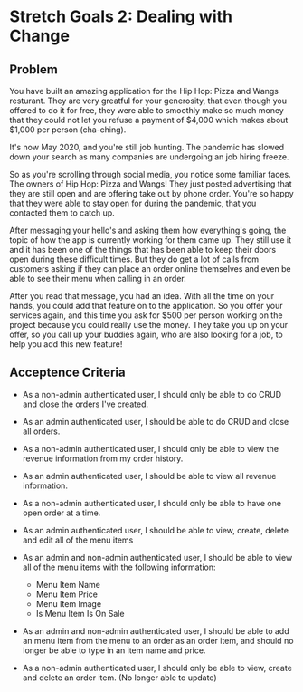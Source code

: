 # Stretch Goals 2: Dealing with Change

## Problem

You have built an amazing application for the Hip Hop: Pizza and Wangs resturant. They are very greatful for your generosity, that even though you offered to do it for free, they were able to smoothly make so much money that they could not let you refuse a payment of $4,000 which makes about $1,000 per person (cha-ching).

It's now May 2020, and you're still job hunting. The pandemic has slowed down your search as many companies are undergoing an job hiring freeze.

So as you're scrolling through social media, you notice some familiar faces. The owners of Hip Hop: Pizza and Wangs! They just posted advertising that they are still open and are offering take out by phone order. You're so happy that they were able to stay open for during the pandemic, that you contacted them to catch up.

After messaging your hello's and asking them how everything's going, the topic of how the app is currently working for them came up. They still use it and it has been one of the things that has been able to keep their doors open during these difficult times. But they do get a lot of calls from customers asking if they can place an order online themselves and even be able to see their menu when calling in an order.

After you read that message, you had an idea. With all the time on your hands, you could add that feature on to the application. So you offer your services again, and this time you ask for $500 per person working on the project because you could really use the money. They take you up on your offer, so you call up your buddies again, who are also looking for a job, to help you add this new feature!

## Acceptence Criteria

* As a non-admin authenticated user, I should only be able to do CRUD and close the orders I've created.
* As an admin authenticated user, I should be able to do CRUD and close all orders.
* As a non-admin authenticated user, I should only be able to view the revenue information from my order history.
* As an admin authenticated user, I should be able to view all revenue information.

* As a non-admin authenticated user, I should only be able to have one open order at a time.

* As an admin authenticated user, I should be able to view, create, delete and edit all of the menu items

* As an admin and non-admin authenticated user, I should be able to view all of the menu items with the following information:
  * Menu Item Name
  * Menu Item Price
  * Menu Item Image
  * Is Menu Item Is On Sale

* As an admin and non-admin authenticated user, I should be able to add an menu item from the menu to an order as an order item, and should no longer be able to type in an item name and price.

* As a non-admin authenticated user, I should only be able to view, create and delete an order item. (No longer able to update)

